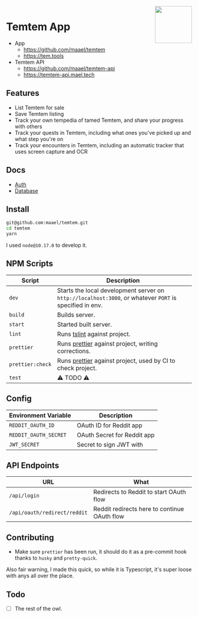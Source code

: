 <img height="100" align="right" src="https://temtem-api.mael.tech/images/portraits/temtem/large/Ganki.png">

# Temtem App

- App
  - https://github.com/maael/temtem
  - https://tem.tools
- Temtem API
  - https://github.com/maael/temtem-api
  - https://temtem-api.mael.tech

## Features

- List Temtem for sale
- Save Temtem listing
- Track your own tempedia of tamed Temtem, and share your progress with others
- Track your quests in Temtem, including what ones you've picked up and what step you're on
- Track your encounters in Temtem, including an automatic tracker that uses screen capture and OCR

## Docs

- [Auth](./docs/AUTH.md)
- [Database](./docs/DATABASE.md)

## Install

```sh
git@github.com:maael/temtem.git
cd temtem
yarn
```

I used `node@10.17.0` to develop it.

## NPM Scripts

| Script           | Description                                                                                             |
| ---------------- | ------------------------------------------------------------------------------------------------------- |
| `dev`            | Starts the local development server on `http://localhost:3000`, or whatever `PORT` is specified in env. |
| `build`          | Builds server.                                                                                          |
| `start`          | Started built server.                                                                                   |
| `lint`           | Runs [tslint](https://www.npmjs.com/package/tslint) against project.                                    |
| `prettier`       | Runs [prettier](https://www.npmjs.com/package/prettier) against project, writing corrections.           |
| `prettier:check` | Runs [prettier](https://www.npmjs.com/package/prettier) against project, used by CI to check project.   |
| `test`           | ⚠️ TODO ⚠️                                                                                              |

## Config

| Environment Variable  | Description                 |
| --------------------- | --------------------------- |
| `REDDIT_OAUTH_ID`     | OAuth ID for Reddit app     |
| `REDDIT_OAUTH_SECRET` | OAuth Secret for Reddit app |
| `JWT_SECRET`          | Secret to sign JWT with     |

## API Endpoints

| URL                          | What                                         |
| ---------------------------- | -------------------------------------------- |
| `/api/login`                 | Redirects to Reddit to start OAuth flow      |
| `/api/oauth/redirect/reddit` | Reddit redirects here to continue OAuth flow |

## Contributing

- Make sure `prettier` has been run, it should do it as a pre-commit hook thanks to `husky` and `pretty-quick`.

Also fair warning, I made this quick, so while it is Typescript, it's super loose with anys all over the place.

## Todo

- [ ] The rest of the owl.
